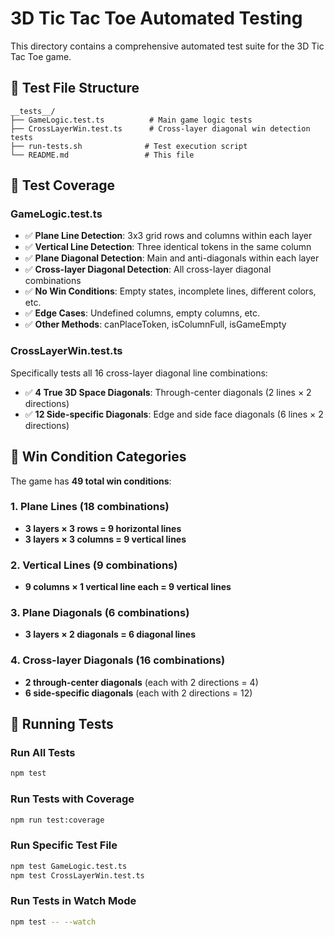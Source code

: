 # 3D Tic Tac Toe Automated Testing

This directory contains a comprehensive automated test suite for the 3D Tic Tac Toe game.

## 📁 Test File Structure

```
__tests__/
├── GameLogic.test.ts          # Main game logic tests
├── CrossLayerWin.test.ts      # Cross-layer diagonal win detection tests
├── run-tests.sh              # Test execution script
└── README.md                 # This file
```

## 🧪 Test Coverage

### GameLogic.test.ts

- ✅ **Plane Line Detection**: 3x3 grid rows and columns within each layer
- ✅ **Vertical Line Detection**: Three identical tokens in the same column
- ✅ **Plane Diagonal Detection**: Main and anti-diagonals within each layer
- ✅ **Cross-layer Diagonal Detection**: All cross-layer diagonal combinations
- ✅ **No Win Conditions**: Empty states, incomplete lines, different colors, etc.
- ✅ **Edge Cases**: Undefined columns, empty columns, etc.
- ✅ **Other Methods**: canPlaceToken, isColumnFull, isGameEmpty

### CrossLayerWin.test.ts

Specifically tests all 16 cross-layer diagonal line combinations:

- ✅ **4 True 3D Space Diagonals**: Through-center diagonals (2 lines × 2 directions)
- ✅ **12 Side-specific Diagonals**: Edge and side face diagonals (6 lines × 2 directions)

## 🎯 Win Condition Categories

The game has **49 total win conditions**:

### 1. Plane Lines (18 combinations)

- **3 layers × 3 rows = 9 horizontal lines**
- **3 layers × 3 columns = 9 vertical lines**

### 2. Vertical Lines (9 combinations)

- **9 columns × 1 vertical line each = 9 vertical lines**

### 3. Plane Diagonals (6 combinations)

- **3 layers × 2 diagonals = 6 diagonal lines**

### 4. Cross-layer Diagonals (16 combinations)

- **2 through-center diagonals** (each with 2 directions = 4)
- **6 side-specific diagonals** (each with 2 directions = 12)

## 🚀 Running Tests

### Run All Tests

```bash
npm test
```

### Run Tests with Coverage

```bash
npm run test:coverage
```

### Run Specific Test File

```bash
npm test GameLogic.test.ts
npm test CrossLayerWin.test.ts
```

### Run Tests in Watch Mode

```bash
npm test -- --watch
```
